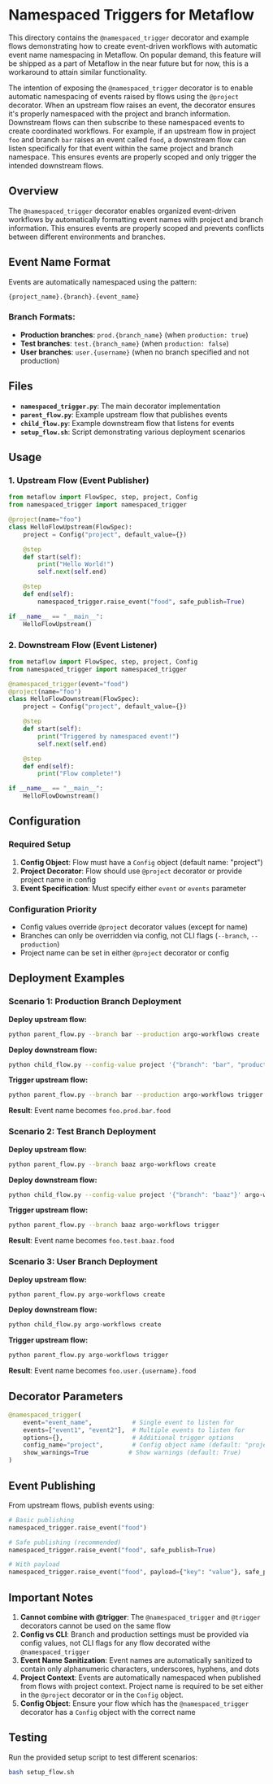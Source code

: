# Namespaced Triggers for Metaflow

This directory contains the `@namespaced_trigger` decorator and example flows demonstrating how to create event-driven workflows with automatic event name namespacing in Metaflow. On popular demand, this feature will be shipped as a part of Metaflow in the near future but for now, this is a workaround to attain similar functionality.

The intention of exposing the `@namespaced_trigger` decorator is to enable automatic namespacing of events raised by flows using the `@project` decorator. When an upstream flow raises an event, the decorator ensures it's properly namespaced with the project and branch information. Downstream flows can then subscribe to these namespaced events to create coordinated workflows. For example, if an upstream flow in project `foo` and branch `bar` raises an event called `food`, a downstream flow can listen specifically for that event within the same project and branch namespace. This ensures events are properly scoped and only trigger the intended downstream flows.


## Overview

The `@namespaced_trigger` decorator enables organized event-driven workflows by automatically formatting event names with project and branch information. This ensures events are properly scoped and prevents conflicts between different environments and branches.

## Event Name Format

Events are automatically namespaced using the pattern:
```
{project_name}.{branch}.{event_name}
```

### Branch Formats:
- **Production branches**: `prod.{branch_name}` (when `production: true`)
- **Test branches**: `test.{branch_name}` (when `production: false`)
- **User branches**: `user.{username}` (when no branch specified and not production)

## Files

- **`namespaced_trigger.py`**: The main decorator implementation
- **`parent_flow.py`**: Example upstream flow that publishes events
- **`child_flow.py`**: Example downstream flow that listens for events
- **`setup_flow.sh`**: Script demonstrating various deployment scenarios

## Usage

### 1. Upstream Flow (Event Publisher)

```python
from metaflow import FlowSpec, step, project, Config
from namespaced_trigger import namespaced_trigger

@project(name="foo")
class HelloFlowUpstream(FlowSpec):
    project = Config("project", default_value={})

    @step
    def start(self):
        print("Hello World!")
        self.next(self.end)

    @step
    def end(self):
        namespaced_trigger.raise_event("food", safe_publish=True)

if __name__ == "__main__":
    HelloFlowUpstream()
```

### 2. Downstream Flow (Event Listener)

```python
from metaflow import FlowSpec, step, project, Config
from namespaced_trigger import namespaced_trigger

@namespaced_trigger(event="food")
@project(name="foo")
class HelloFlowDownstream(FlowSpec):
    project = Config("project", default_value={})

    @step
    def start(self):
        print("Triggered by namespaced event!")
        self.next(self.end)

    @step
    def end(self):
        print("Flow complete!")

if __name__ == "__main__":
    HelloFlowDownstream()
```

## Configuration

### Required Setup

1. **Config Object**: Flow must have a `Config` object (default name: "project")
2. **Project Decorator**: Flow should use `@project` decorator or provide project name in config
3. **Event Specification**: Must specify either `event` or `events` parameter

### Configuration Priority

- Config values override `@project` decorator values (except for name)
- Branches can only be overridden via config, not CLI flags (`--branch`, `--production`)
- Project name can be set in either `@project` decorator or config

## Deployment Examples

### Scenario 1: Production Branch Deployment

**Deploy upstream flow:**
```bash
python parent_flow.py --branch bar --production argo-workflows create
```

**Deploy downstream flow:**
```bash
python child_flow.py --config-value project '{"branch": "bar", "production": true}' argo-workflows create
```

**Trigger upstream flow:**
```bash
python parent_flow.py --branch bar --production argo-workflows trigger
```

**Result**: Event name becomes `foo.prod.bar.food`

### Scenario 2: Test Branch Deployment

**Deploy upstream flow:**
```bash
python parent_flow.py --branch baaz argo-workflows create
```

**Deploy downstream flow:**
```bash
python child_flow.py --config-value project '{"branch": "baaz"}' argo-workflows create
```

**Trigger upstream flow:**
```bash
python parent_flow.py --branch baaz argo-workflows trigger
```

**Result**: Event name becomes `foo.test.baaz.food`

### Scenario 3: User Branch Deployment

**Deploy upstream flow:**
```bash
python parent_flow.py argo-workflows create
```

**Deploy downstream flow:**
```bash
python child_flow.py argo-workflows create
```

**Trigger upstream flow:**
```bash
python parent_flow.py argo-workflows trigger
```

**Result**: Event name becomes `foo.user.{username}.food`

## Decorator Parameters

```python
@namespaced_trigger(
    event="event_name",           # Single event to listen for
    events=["event1", "event2"],  # Multiple events to listen for
    options={},                   # Additional trigger options
    config_name="project",        # Config object name (default: "project")
    show_warnings=True           # Show warnings (default: True)
)
```

## Event Publishing

From upstream flows, publish events using:

```python
# Basic publishing
namespaced_trigger.raise_event("food")

# Safe publishing (recommended)
namespaced_trigger.raise_event("food", safe_publish=True)

# With payload
namespaced_trigger.raise_event("food", payload={"key": "value"}, safe_publish=True)
```

## Important Notes

1. **Cannot combine with @trigger**: The `@namespaced_trigger` and `@trigger` decorators cannot be used on the same flow
2. **Config vs CLI**: Branch and production settings must be provided via config values, not CLI flags for any flow decorated withe `@namespaced_trigger`
3. **Event Name Sanitization**: Event names are automatically sanitized to contain only alphanumeric characters, underscores, hyphens, and dots
4. **Project Context**: Events are automatically namespaced when published from flows with project context. Project name is required to be set either in the `@project` decorator or in the `Config` object.
5. **Config Object**: Ensure your flow which has the `@namespaced_trigger` decorator has a `Config` object with the correct name


## Testing

Run the provided setup script to test different scenarios:

```bash
bash setup_flow.sh
```
